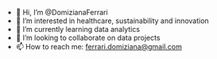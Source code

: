 - 👋 Hi, I’m @DomizianaFerrari
- 👀 I’m interested in healthcare, sustainability and innovation
- 🌱 I’m currently learning data analytics
- 💞️ I’m looking to collaborate on data projects
- 📫 How to reach me: ferrari.domiziana@gmail.com

<!---
DomizianaFerrari/DomizianaFerrari is a ✨ special ✨ repository because its `README.md` (this file) appears on your GitHub profile.
You can click the Preview link to take a look at your changes.
--->
